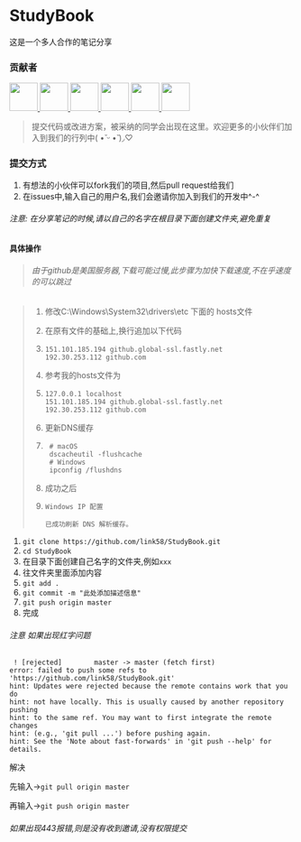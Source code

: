 # StudyBook

这是一个多人合作的笔记分享

### 贡献者

<a href="https://github.com/2662419405" target="_blank">
    <img width=50 src="https://avatars2.githubusercontent.com/u/47957816?s=460&v=4">
</a>

<a href="https://github.com/2209951505" target="_blank">
    <img width=50 src="https://avatars3.githubusercontent.com/u/59152700?s=400&v=4">
</a>

<a href="https://github.com/2011111650" target="_blank">
    <img width=50 src="https://avatars0.githubusercontent.com/u/56377185?s=400&v=4">
</a>

<a href="https://github.com/1455516168" target="_blank">
    <img width=50 src="https://avatars1.githubusercontent.com/u/56419082?s=400&v=4">
</a>

<a href="https://github.com/lushengyunzuo" target="_blank">
    <img width=50 src="https://avatars0.githubusercontent.com/u/57390550?s=400&v=4">
</a>

<a href="https://github.com/Wangjiateng666" target="_blank">
    <img width=50 src="https://avatars3.githubusercontent.com/u/42726981?s=400&v=4">
</a>

> 提交代码或改进方案，被采纳的同学会出现在这里。欢迎更多的小伙伴们加入到我们的行列中(  •̆ ᵕ •̆ )◞♡

### 提交方式

1. 有想法的小伙伴可以fork我们的项目,然后pull request给我们
2. 在issues中,输入自己的用户名,我们会邀请你加入到我们的开发中^-^

###### 注意: 在分享笔记的时候,请以自己的名字在根目录下面创建文件夹,避免重复



#### 具体操作

> ###### 由于github是美国服务器,下载可能过慢,此步骤为加快下载速度,不在乎速度的可以跳过

> 1. 修改C:\Windows\System32\drivers\etc 下面的 hosts文件
>
> 2. 在原有文件的基础上,换行追加以下代码
>
> 3. ```
>    151.101.185.194 github.global-ssl.fastly.net
>    192.30.253.112 github.com
>    ```
>
> 4. 参考我的hosts文件为
>
> 5. ```
>    127.0.0.1 localhost
>    151.101.185.194 github.global-ssl.fastly.net
>    192.30.253.112 github.com
>    ```
>
> 6. 更新DNS缓存
>
> 7. ```
>     # macOS
>     dscacheutil -flushcache
>     # Windows
>     ipconfig /flushdns
>    ```
>
> 8. 成功之后
>
> 9. ```
>    Windows IP 配置
>    
>    已成功刷新 DNS 解析缓存。
>    ```

1. `git clone https://github.com/link58/StudyBook.git`  
2. `cd StudyBook`
3. 在目录下面创建自己名字的文件夹,例如`xxx`
4. 往文件夹里面添加内容
5. `git add .`
6. `git commit -m "此处添加描述信息" `
7. `git push origin master`
8. 完成

###### 注意 如果出现红字问题

```
 ! [rejected]        master -> master (fetch first)
error: failed to push some refs to 'https://github.com/link58/StudyBook.git'
hint: Updates were rejected because the remote contains work that you do
hint: not have locally. This is usually caused by another repository pushing
hint: to the same ref. You may want to first integrate the remote changes
hint: (e.g., 'git pull ...') before pushing again.
hint: See the 'Note about fast-forwards' in 'git push --help' for details.
```

解决

先输入->`git pull origin master`

再输入->`git push origin master`

###### 如果出现443报错,则是没有收到邀请,没有权限提交